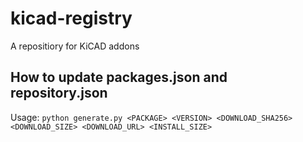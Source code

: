 # kicad-registry
A repositiory for KiCAD addons

## How to update packages.json and repository.json

Usage: `python generate.py <PACKAGE> <VERSION> <DOWNLOAD_SHA256> <DOWNLOAD_SIZE> <DOWNLOAD_URL> <INSTALL_SIZE>`


